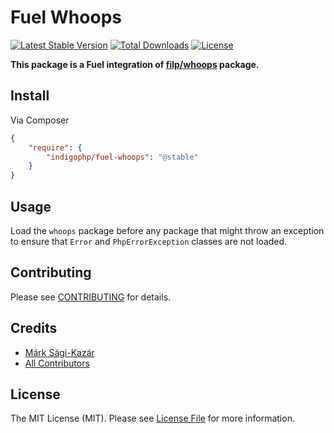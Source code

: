 # Fuel Whoops

[![Latest Stable Version](https://poser.pugx.org/indigophp/fuel-whoops/v/stable.png)](https://packagist.org/packages/indigophp/fuel-whoops)
[![Total Downloads](https://poser.pugx.org/indigophp/fuel-whoops/downloads.png)](https://packagist.org/packages/indigophp/fuel-whoops)
[![License](https://poser.pugx.org/indigophp/fuel-whoops/license.png)](https://packagist.org/packages/indigophp/fuel-whoops)

**This package is a Fuel integration of [filp/whoops](https://github.com/filp/whoops) package.**


## Install

Via Composer

``` json
{
    "require": {
        "indigophp/fuel-whoops": "@stable"
    }
}
```


## Usage

Load the `whoops` package before any package that might throw an exception to ensure that `Error` and `PhpErrorException` classes are not loaded.


## Contributing

Please see [CONTRIBUTING](https://github.com/indigophp/fuel-whoops/blob/develop/CONTRIBUTING.md) for details.


## Credits

- [Márk Sági-Kazár](https://github.com/sagikazarmark)
- [All Contributors](https://github.com/indigophp/fuel-whoops/contributors)


## License

The MIT License (MIT). Please see [License File](https://github.com/indigophp/fuel-whoops/blob/develop/LICENSE) for more information.
